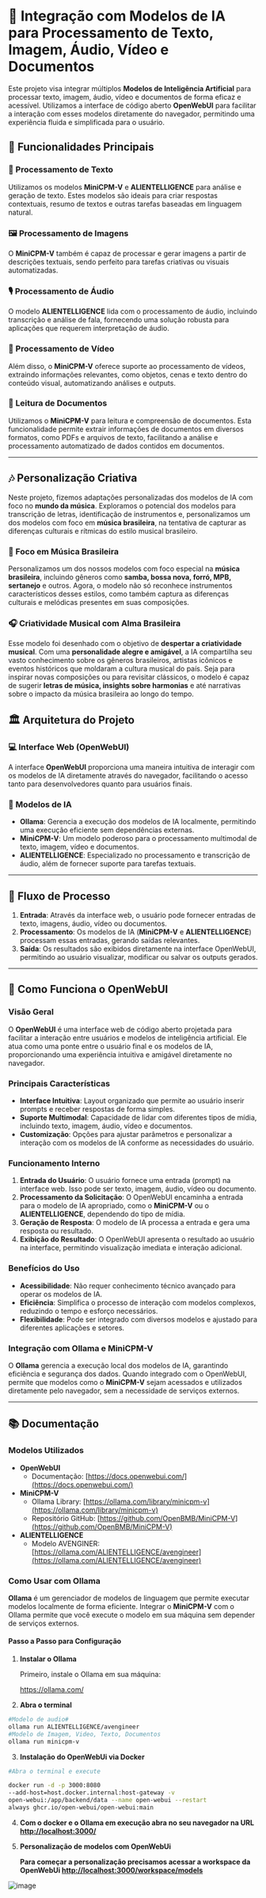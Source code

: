 # 🚀 Integração com Modelos de IA para Processamento de Texto, Imagem, Áudio, Vídeo e Documentos

Este projeto visa integrar múltiplos **Modelos de Inteligência Artificial** para processar texto, imagem, áudio, vídeo e documentos de forma eficaz e acessível. Utilizamos a interface de código aberto **OpenWebUI** para facilitar a interação com esses modelos diretamente do navegador, permitindo uma experiência fluida e simplificada para o usuário.

## 🌟 Funcionalidades Principais

### 📝 Processamento de Texto
Utilizamos os modelos **MiniCPM-V** e **ALIENTELLIGENCE** para análise e geração de texto. Estes modelos são ideais para criar respostas contextuais, resumo de textos e outras tarefas baseadas em linguagem natural.

### 🖼️ Processamento de Imagens
O **MiniCPM-V** também é capaz de processar e gerar imagens a partir de descrições textuais, sendo perfeito para tarefas criativas ou visuais automatizadas.

### 🎙️ Processamento de Áudio
O modelo **ALIENTELLIGENCE** lida com o processamento de áudio, incluindo transcrição e análise de fala, fornecendo uma solução robusta para aplicações que requerem interpretação de áudio.

### 🎥 Processamento de Vídeo
Além disso, o **MiniCPM-V** oferece suporte ao processamento de vídeos, extraindo informações relevantes, como objetos, cenas e texto dentro do conteúdo visual, automatizando análises e outputs.

### 📄 Leitura de Documentos
Utilizamos o **MiniCPM-V** para leitura e compreensão de documentos. Esta funcionalidade permite extrair informações de documentos em diversos formatos, como PDFs e arquivos de texto, facilitando a análise e processamento automatizado de dados contidos em documentos.

---

## 🎶 Personalização Criativa

Neste projeto, fizemos adaptações personalizadas dos modelos de IA com foco no **mundo da música**. Exploramos o potencial dos modelos para transcrição de letras, identificação de instrumentos e, personalizamos um dos modelos com foco em **música brasileira**, na tentativa de capturar as diferenças culturais e rítmicas do estilo musical brasileiro.

### 🥁 Foco em Música Brasileira
Personalizamos um dos nossos modelos com foco especial na **música brasileira**, incluindo gêneros como **samba, bossa nova, forró, MPB, sertanejo** e outros. Agora, o modelo não só reconhece instrumentos característicos desses estilos, como também captura as diferenças culturais e melódicas presentes em suas composições.

### 🎧 Criatividade Musical com Alma Brasileira
Esse modelo foi desenhado com o objetivo de **despertar a criatividade musical**. Com uma **personalidade alegre e amigável**, a IA compartilha seu vasto conhecimento sobre os gêneros brasileiros, artistas icônicos e eventos históricos que moldaram a cultura musical do país. Seja para inspirar novas composições ou para revisitar clássicos, o modelo é capaz de sugerir **letras de música, insights sobre harmonias** e até narrativas sobre o impacto da música brasileira ao longo do tempo.

## 🏛️ Arquitetura do Projeto

### 💻 Interface Web (OpenWebUI)
A interface **OpenWebUI** proporciona uma maneira intuitiva de interagir com os modelos de IA diretamente através do navegador, facilitando o acesso tanto para desenvolvedores quanto para usuários finais.

### 🧠 Modelos de IA
- **Ollama**: Gerencia a execução dos modelos de IA localmente, permitindo uma execução eficiente sem dependências externas.
- **MiniCPM-V**: Um modelo poderoso para o processamento multimodal de texto, imagem, vídeo e documentos.
- **ALIENTELLIGENCE**: Especializado no processamento e transcrição de áudio, além de fornecer suporte para tarefas textuais.

---

## 🔧 Fluxo de Processo

1. **Entrada**: Através da interface web, o usuário pode fornecer entradas de texto, imagens, áudio, vídeo ou documentos.
2. **Processamento**: Os modelos de IA (**MiniCPM-V** e **ALIENTELLIGENCE**) processam essas entradas, gerando saídas relevantes.
3. **Saída**: Os resultados são exibidos diretamente na interface OpenWebUI, permitindo ao usuário visualizar, modificar ou salvar os outputs gerados.

---

## 📘 Como Funciona o OpenWebUI

### Visão Geral

O **OpenWebUI** é uma interface web de código aberto projetada para facilitar a interação entre usuários e modelos de inteligência artificial. Ele atua como uma ponte entre o usuário final e os modelos de IA, proporcionando uma experiência intuitiva e amigável diretamente no navegador.

### Principais Características

- **Interface Intuitiva**: Layout organizado que permite ao usuário inserir prompts e receber respostas de forma simples.
- **Suporte Multimodal**: Capacidade de lidar com diferentes tipos de mídia, incluindo texto, imagem, áudio, vídeo e documentos.
- **Customização**: Opções para ajustar parâmetros e personalizar a interação com os modelos de IA conforme as necessidades do usuário.

### Funcionamento Interno

1. **Entrada do Usuário**: O usuário fornece uma entrada (prompt) na interface web. Isso pode ser texto, imagem, áudio, vídeo ou documento.
2. **Processamento da Solicitação**: O OpenWebUI encaminha a entrada para o modelo de IA apropriado, como o **MiniCPM-V** ou o **ALIENTELLIGENCE**, dependendo do tipo de mídia.
3. **Geração de Resposta**: O modelo de IA processa a entrada e gera uma resposta ou resultado.
4. **Exibição do Resultado**: O OpenWebUI apresenta o resultado ao usuário na interface, permitindo visualização imediata e interação adicional.

### Benefícios do Uso

- **Acessibilidade**: Não requer conhecimento técnico avançado para operar os modelos de IA.
- **Eficiência**: Simplifica o processo de interação com modelos complexos, reduzindo o tempo e esforço necessários.
- **Flexibilidade**: Pode ser integrado com diversos modelos e ajustado para diferentes aplicações e setores.

### Integração com Ollama e MiniCPM-V

O **Ollama** gerencia a execução local dos modelos de IA, garantindo eficiência e segurança dos dados. Quando integrado com o OpenWebUI, permite que modelos como o **MiniCPM-V** sejam acessados e utilizados diretamente pelo navegador, sem a necessidade de serviços externos.

---

## 📚 Documentação

### Modelos Utilizados

- **OpenWebUI**
  - Documentação: [https://docs.openwebui.com/](https://docs.openwebui.com/)
- **MiniCPM-V**
  - Ollama Library: [https://ollama.com/library/minicpm-v](https://ollama.com/library/minicpm-v)
  - Repositório GitHub: [https://github.com/OpenBMB/MiniCPM-V](https://github.com/OpenBMB/MiniCPM-V)
- **ALIENTELLIGENCE**
  - Modelo AVENGINER: [https://ollama.com/ALIENTELLIGENCE/avengineer](https://ollama.com/ALIENTELLIGENCE/avengineer)

### Como Usar com Ollama

**Ollama** é um gerenciador de modelos de linguagem que permite executar modelos localmente de forma eficiente. Integrar o **MiniCPM-V** com o Ollama permite que você execute o modelo em sua máquina sem depender de serviços externos.

#### Passo a Passo para Configuração

1. **Instalar o Ollama**

   Primeiro, instale o Ollama em sua máquina:

   https://ollama.com/

2. **Abra o terminal**
```bash
#Modelo de audio#
ollama run ALIENTELLIGENCE/avengineer
#Modelo de Imagem, Video, Texto, Documentos
ollama run minicpm-v
```
3. **Instalação do OpenWebUi via Docker**
```bash
#Abra o terminal e execute

docker run -d -p 3000:8080
--add-host=host.docker.internal:host-gateway -v
open-webui:/app/backend/data --name open-webui --restart
always ghcr.io/open-webui/open-webui:main
```
4. **Com o docker e o Ollama em execução abra no seu navegador na URL [http://localhost:3000/](http://localhost:3000/)**

5. **Personalização de modelos com OpenWebUi**

   **Para começar a personalização precisamos acessar a workspace da OpenWebUi [http://localhost:3000/workspace/models](http://localhost:3000/workspace/models)**

![image](https://github.com/user-attachments/assets/b577c526-bd78-4eb3-9d07-db59016455cd)



